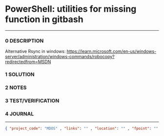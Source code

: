 # PowerShell: utilities for missing function in gitbash
--------------------------------
### 0 DESCRIPTION

Alternative Rsync in windows:  https://learn.microsoft.com/en-us/windows-server/administration/windows-commands/robocopy?redirectedfrom=MSDN

### 1 SOLUTION


### 2 NOTES


### 3 TEST/VERIFICATION


### 4 JOURNAL



--------------------------------
```json
{ "project_code": "MDOS" , "links": "" , "location": "" , "fpoint": "" }
```
